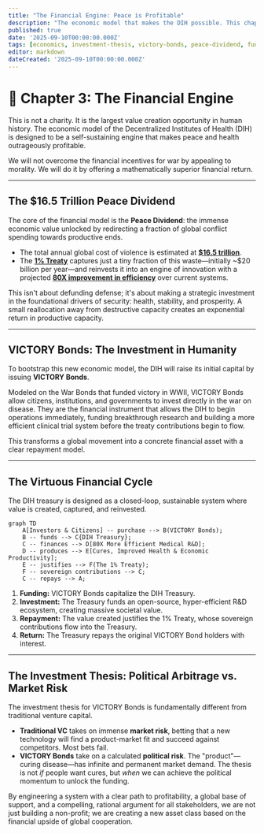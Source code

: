 ```yaml
---
title: "The Financial Engine: Peace is Profitable"
description: "The economic model that makes the DIH possible. This chapter details the Peace Dividend, VICTORY Bonds, and the investment thesis that makes peace more profitable than war."
published: true
date: '2025-09-10T00:00:00.000Z'
tags: [economics, investment-thesis, victory-bonds, peace-dividend, fundraising, tokenomics]
editor: markdown
dateCreated: '2025-09-10T00:00:00.000Z'
---
```


# 📖 Chapter 3: The Financial Engine

This is not a charity. It is the largest value creation opportunity in human history. The economic model of the Decentralized Institutes of Health (DIH) is designed to be a self-sustaining engine that makes peace and health outrageously profitable.

We will not overcome the financial incentives for war by appealing to morality. We will do it by offering a mathematically superior financial return.

---

## The $16.5 Trillion Peace Dividend

The core of the financial model is the **Peace Dividend**: the immense economic value unlocked by redirecting a fraction of global conflict spending towards productive ends.

-   The total annual global cost of violence is estimated at **[$16.5 trillion](./reference/costs-of-war.md)**.
-   The **[1% Treaty](./solution.md)** captures just a tiny fraction of this waste—initially ~$20 billion per year—and reinvests it into an engine of innovation with a projected **[80X improvement in efficiency](./solution.md)** over current systems.

This isn't about defunding defense; it's about making a strategic investment in the foundational drivers of security: health, stability, and prosperity. A small reallocation away from destructive capacity creates an exponential return in productive capacity.

---

## VICTORY Bonds: The Investment in Humanity

To bootstrap this new economic model, the DIH will raise its initial capital by issuing **VICTORY Bonds**.

Modeled on the War Bonds that funded victory in WWII, VICTORY Bonds allow citizens, institutions, and governments to invest directly in the war on disease. They are the financial instrument that allows the DIH to begin operations immediately, funding breakthrough research and building a more efficient clinical trial system before the treaty contributions begin to flow.

This transforms a global movement into a concrete financial asset with a clear repayment model.

---

## The Virtuous Financial Cycle

The DIH treasury is designed as a closed-loop, sustainable system where value is created, captured, and reinvested.

```mermaid
graph TD
    A[Investors & Citizens] -- purchase --> B(VICTORY Bonds);
    B -- funds --> C{DIH Treasury};
    C -- finances --> D[80X More Efficient Medical R&D];
    D -- produces --> E[Cures, Improved Health & Economic Productivity];
    E -- justifies --> F(The 1% Treaty);
    F -- sovereign contributions --> C;
    C -- repays --> A;
```

1.  **Funding:** VICTORY Bonds capitalize the DIH Treasury.
2.  **Investment:** The Treasury funds an open-source, hyper-efficient R&D ecosystem, creating massive societal value.
3.  **Repayment:** The value created justifies the 1% Treaty, whose sovereign contributions flow into the Treasury.
4.  **Return:** The Treasury repays the original VICTORY Bond holders with interest.

---

## The Investment Thesis: Political Arbitrage vs. Market Risk

The investment thesis for VICTORY Bonds is fundamentally different from traditional venture capital.

-   **Traditional VC** takes on immense **market risk**, betting that a new technology will find a product-market fit and succeed against competitors. Most bets fail.
-   **VICTORY Bonds** take on a calculated **political risk**. The "product"—curing disease—has infinite and permanent market demand. The thesis is not *if* people want cures, but *when* we can achieve the political momentum to unlock the funding.

By engineering a system with a clear path to profitability, a global base of support, and a compelling, rational argument for all stakeholders, we are not just building a non-profit; we are creating a new asset class based on the financial upside of global cooperation.
